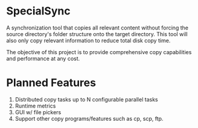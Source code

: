 # SpecialSync
A synchronization tool that copies all relevant content without forcing the source directory's folder structure onto the target directory.
This tool will also only copy relevant information to reduce total disk copy time.

The objective of this project is to provide comprehensive copy capabilities and performance at any cost.

# Planned Features
1. Distributed copy tasks up to N configurable parallel tasks
2. Runtime metrics
3. GUI w/ file pickers
4. Support other copy programs/features such as cp, scp, ftp.

